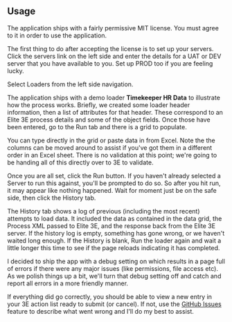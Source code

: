 ## Usage

The application ships with a fairly permissive MIT license. You must agree to it in order to use the application.

The first thing to do after accepting the license is to set up your servers. Click the servers link on the left side and enter the details for a UAT or DEV server that you have available to you. Set up PROD too if you are feeling lucky.

Select Loaders from the left side navigation.

The application ships with a demo loader **Timekeeper HR Data** to illustrate how the process works. Briefly, we created some loader header information, then a list of attributes for that header. These correspond to an Elite 3E process details and some of the object fields. Once those have been entered, go to the Run tab and there is a grid to populate.

You can type directly in the grid or paste data in from Excel. Note the the columns can be moved around to assist if you've got them in a different order in an Excel sheet. There is no validation at this point; we're going to be handing all of this directly over to 3E to validate.

Once you are all set, click the Run button. If you haven't already selected a Server to run this against, you'll be prompted to do so. So after you hit run, it may appear like nothing happened. Wait for moment just be on the safe side, then click the History tab. 

The History tab shows a log of previous (including the most recent) attempts to load data. It included the data as contained in the data grid, the Process XML passed to Elite 3E, and the response back from the Elite 3E server. If the history log is empty, something has gone wrong, or we haven't waited long enough. If the History is blank, Run the loader again and wait a little longer this time to see if the page reloads indicating it has completed.

I decided to ship the app with a debug setting on which results in a page full of errors if there were any major issues (like permissions, file access etc). As we polish things up a bit, we'll turn that debug setting off and catch and report all errors in a more friendly manner.

If everything did go correctly, you should be able to view a new entry in your 3E action list ready to submit (or cancel). If not, use the [GitHub Issues](https://github.com/junctionapps/elite3eloader/issues) feature to describe what went wrong and I'll do my best to assist.